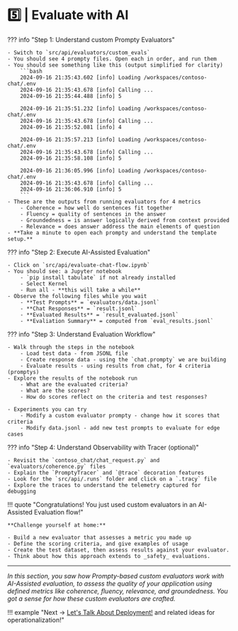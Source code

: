 # 5️⃣ | Evaluate with AI

??? info "Step 1: Understand custom Prompty Evaluators"

    - Switch to `src/api/evaluators/custom_evals`
    - You should see 4 prompty files. Open each in order, and run them
    - You should see something like this (output simplified for clarity)
        ```bash
        2024-09-16 21:35:43.602 [info] Loading /workspaces/contoso-chat/.env
        2024-09-16 21:35:43.678 [info] Calling ...
        2024-09-16 21:35:44.488 [info] 5

        2024-09-16 21:35:51.232 [info] Loading /workspaces/contoso-chat/.env
        2024-09-16 21:35:43.678 [info] Calling ...
        2024-09-16 21:35:52.081 [info] 4

        2024-09-16 21:35:57.213 [info] Loading /workspaces/contoso-chat/.env
        2024-09-16 21:35:43.678 [info] Calling ...
        2024-09-16 21:35:58.108 [info] 5

        2024-09-16 21:36:05.996 [info] Loading /workspaces/contoso-chat/.env
        2024-09-16 21:35:43.678 [info] Calling ...
        2024-09-16 21:36:06.910 [info] 5
        ```
    - These are the outputs from running evaluators for 4 metrics
        - Coherence = how well do sentences fit together
        - Fluency = quality of sentences in the answer
        - Groundedness = is answer logically derived from context provided
        - Relevance = does answer address the main elements of question
    - **Take a minute to open each prompty and understand the template setup.**

??? info "Step 2: Execute AI-Assisted Evaluation"

    - Click on `src/api/evaluate-chat-flow.ipynb`
    - You should see: a Jupyter notebook
        - `pip install tabulate` if not already installed
        - Select Kernel
        - Run all - **this will take a while**
    - Observe the following files while you wait
        - **Test Prompts** = `evaluators/data.jsonl`
        - **Chat Responses** = `result.jsonl`
        - **Evaluated Results** = `result_evaluated.jsonl`
        - **Evaliation Summary** = computed from `eval_results.jsonl`

??? info "Step 3: Understand Evaluation Workflow"

    - Walk through the steps in the notebook
        - Load test data - from JSONL file
        - Create response data - using the `chat.prompty` we are building
        - Evaluate results - using results from chat, for 4 criteria (promptys)
    - Explore the results of the notebook run
        - What are the evaluated criteria?
        - What are the scores?
        - How do scores reflect on the criteria and test responses?

    - Experiments you can try
        - Modify a custom evaluator prompty - change how it scores that criteria
        - Modify data.jsonl - add new test prompts to evaluate for edge cases

??? info "Step 4: Understand Observability with Tracer (optional)"

    - Revisit the `contoso_chat/chat_request.py` and `evaluators/coherence.py` files
    - Explain the `PromptyTracer` and `@trace` decoration features
    - Look for the `src/api/.runs` folder and click on a `.tracy` file
    - Explore the traces to understand the telemetry captured for debugging

!!! quote "Congratulations! You just used custom evaluators in an AI-Assisted Evaluation flow!"

    **Challenge yourself at home:** 

    - Build a new evaluator that assesses a metric you made up 
    - Define the scoring criteria, and give examples of usage
    - Create the test dataset, then assess results against your evaluator. 
    - Think about how this approach extends to _safety_ evaluations. 

---

_In this section, you saw how Prompty-based custom evaluators work with AI-Assisted evaluation, to assess the quality of your application using defined metrics like coherence, fluency, relevance, and groundedness. You got a sense for how these custom evaluators are crafted._



!!! example "Next → [Let's Talk About Deployment!](./06-operationalization.md) and related ideas for operationalization!"